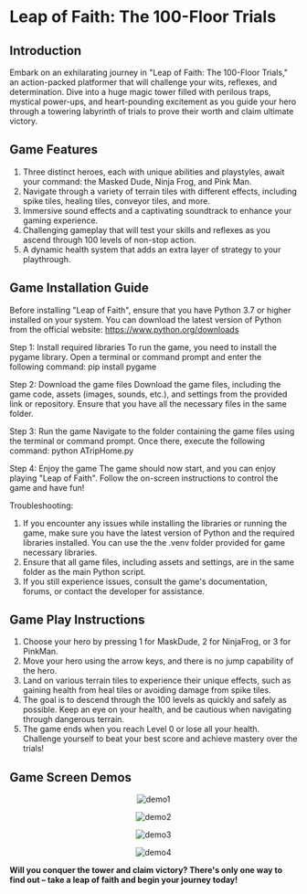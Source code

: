 # Leap of Faith: The 100-Floor Trials

## Introduction
Embark on an exhilarating journey in "Leap of Faith: The 100-Floor Trials," an action-packed platformer that will challenge your wits, reflexes, and determination. Dive into a huge magic tower filled with perilous traps, mystical power-ups, and heart-pounding excitement as you guide your hero through a towering labyrinth of trials to prove their worth and claim ultimate victory.

## Game Features
1. Three distinct heroes, each with unique abilities and playstyles, await your command: the Masked Dude, Ninja Frog, and Pink Man.
2. Navigate through a variety of terrain tiles with different effects, including spike tiles, healing tiles, conveyor tiles, and more.
3. Immersive sound effects and a captivating soundtrack to enhance your gaming experience.
4. Challenging gameplay that will test your skills and reflexes as you ascend through 100 levels of non-stop action.
5. A dynamic health system that adds an extra layer of strategy to your playthrough.

## Game Installation Guide
Before installing "Leap of Faith", ensure that you have Python 3.7 or higher installed on your system. You can download the latest version of Python from the official website: https://www.python.org/downloads

Step 1: Install required libraries To run the game, you need to install the pygame library. Open a terminal or command prompt and enter the following command: pip install pygame

Step 2: Download the game files Download the game files, including the game code, assets (images, sounds, etc.), and settings from the provided link or repository. Ensure that you have all the necessary files in the same folder.

Step 3: Run the game Navigate to the folder containing the game files using the terminal or command prompt. Once there, execute the following command: python ATripHome.py

Step 4: Enjoy the game The game should now start, and you can enjoy playing "Leap of Faith". Follow the on-screen instructions to control the game and have fun!

Troubleshooting:

1. If you encounter any issues while installing the libraries or running the game, make sure you have the latest version of Python and the required libraries installed. You can use the the .venv folder provided for game necessary libraries.
2. Ensure that all game files, including assets and settings, are in the same folder as the main Python script.
3. If you still experience issues, consult the game's documentation, forums, or contact the developer for assistance.

## Game Play Instructions
1. Choose your hero by pressing 1 for MaskDude, 2 for NinjaFrog, or 3 for PinkMan.
2. Move your hero using the arrow keys, and there is no jump capability of the hero.
3. Land on various terrain tiles to experience their unique effects, such as gaining health from heal tiles or avoiding damage from spike tiles.
4. The goal is to descend through the 100 levels as quickly and safely as possible. Keep an eye on your health, and be cautious when navigating through dangerous terrain.
5. The game ends when you reach Level 0 or lose all your health. Challenge yourself to beat your best score and achieve mastery over the trials!

## Game Screen Demos
<p align="center">
  <img src="https://user-images.githubusercontent.com/125934684/234430244-e3654987-185e-45c7-a447-9da27922bba5.png" alt="demo1">
</p>
<p align="center">
  <img src="https://user-images.githubusercontent.com/125934684/234430256-8797992a-edbe-4894-b120-94ff3fd14dd9.png" alt="demo2">
</p>
<p align="center">
  <img src="https://user-images.githubusercontent.com/125934684/234440599-5edbdd0a-6e06-4300-9cb2-0f013eb9d688.png" alt="demo3">
</p>
<p align="center">
  <img src="https://user-images.githubusercontent.com/125934684/234440607-c6b92573-9155-4b93-9039-3163c328dab5.png" alt="demo4">
</p>

**Will you conquer the tower and claim victory? There's only one way to find out – take a leap of faith and begin your journey today!**
